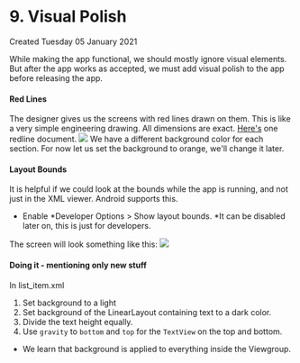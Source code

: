 # 9. Visual Polish
Created Tuesday 05 January 2021

While making the app functional, we should mostly ignore visual elements. But after the app works as accepted, we must add visual polish to the app before releasing the app.

#### Red Lines
The designer gives us the screens with red lines drawn on them. This is like a very simple engineering drawing. All dimensions are exact.
[Here's](./9._Visual_Polish/miwok-redlines.pdf) one redline document.
![](./9._Visual_Polish/pasted_image.png)
We have a different background color for each section.
For now let us set the background to orange, we'll change it later.

#### Layout Bounds
It is helpful if we could look at the bounds while the app is running, and not just in the XML viewer. Android supports this.

* Enable *Developer Options > Show layout bounds. *It can be disabled later on, this is just for developers.

The screen will look something like this:
![](./9._Visual_Polish/pasted_image002.png)

#### Doing it - mentioning only new stuff
In list_item.xml

1. Set background to a light 
2. Set background of the LinearLayout containing text to a dark color.
3. Divide the text height equally.
4. Use ``gravity`` to ``bottom`` and ``top`` for the ``TextView`` on the top and bottom.


* We learn that background is applied to everything inside the Viewgroup.


